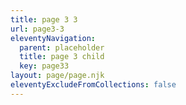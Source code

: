 ```yaml
---
title: page 3 3
url: page3-3
eleventyNavigation:
  parent: placeholder
  title: page 3 child
  key: page33
layout: page/page.njk
eleventyExcludeFromCollections: false
---
```

